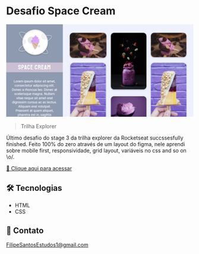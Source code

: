 # Desafio Space Cream

![preview](./.github/preview.png)

> Trilha Explorer

Último desafio do stage 3 da trilha explorer da Rocketseat succssesfully finished. Feito 100% do zero através de um layout do figma, nele aprendi sobre mobile first, responsividade, grid layout, variáveis no css and so on \o/.

[🔗 Clique aqui para acessar](https://filipesantos07.github.io/Rocketseat-desafio-Space-Cream/)

## 🛠️ Tecnologias

- HTML
- CSS

## 💛 Contato

FilipeSantosEstudos1@gmail.com
